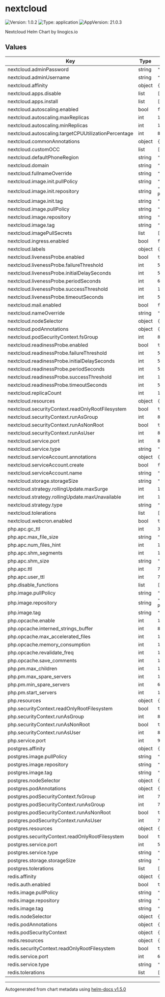 # nextcloud

![Version: 1.0.2](https://img.shields.io/badge/Version-1.0.2-informational?style=flat-square) ![Type: application](https://img.shields.io/badge/Type-application-informational?style=flat-square) ![AppVersion: 21.0.3](https://img.shields.io/badge/AppVersion-21.0.3-informational?style=flat-square)

Nextcloud Helm Chart by linogics.io

## Values

| Key | Type | Default | Description |
|-----|------|---------|-------------|
| nextcloud.adminPassword | string | `"myTopSecretPaSSword"` |  |
| nextcloud.adminUsername | string | `"administrator"` |  |
| nextcloud.affinity | object | `{}` |  |
| nextcloud.apps.disable | list | `[]` |  |
| nextcloud.apps.install | list | `[]` |  |
| nextcloud.autoscaling.enabled | bool | `false` |  |
| nextcloud.autoscaling.maxReplicas | int | `100` |  |
| nextcloud.autoscaling.minReplicas | int | `1` |  |
| nextcloud.autoscaling.targetCPUUtilizationPercentage | int | `80` |  |
| nextcloud.commonAnnotations | object | `{}` |  |
| nextcloud.customOCC | list | `[]` |  |
| nextcloud.defaultPhoneRegion | string | `"DE"` |  |
| nextcloud.domain | string | `"my.domain.com"` |  |
| nextcloud.fullnameOverride | string | `""` |  |
| nextcloud.image.init.pullPolicy | string | `"IfNotPresent"` |  |
| nextcloud.image.init.repository | string | `"linogics/nextcloud-php-fpm"` |  |
| nextcloud.image.init.tag | string | `"8.0.8-alpine3.14"` |  |
| nextcloud.image.pullPolicy | string | `"IfNotPresent"` |  |
| nextcloud.image.repository | string | `"caddy"` |  |
| nextcloud.image.tag | string | `"2.4.3-alpine"` |  |
| nextcloud.imagePullSecrets | list | `[]` |  |
| nextcloud.ingress.enabled | bool | `false` |  |
| nextcloud.labels | object | `{}` |  |
| nextcloud.livenessProbe.enabled | bool | `true` |  |
| nextcloud.livenessProbe.failureThreshold | int | `5` |  |
| nextcloud.livenessProbe.initialDelaySeconds | int | `5` |  |
| nextcloud.livenessProbe.periodSeconds | int | `60` |  |
| nextcloud.livenessProbe.successThreshold | int | `1` |  |
| nextcloud.livenessProbe.timeoutSeconds | int | `5` |  |
| nextcloud.mail.enabled | bool | `false` |  |
| nextcloud.nameOverride | string | `""` |  |
| nextcloud.nodeSelector | object | `{}` |  |
| nextcloud.podAnnotations | object | `{}` |  |
| nextcloud.podSecurityContext.fsGroup | int | `82` |  |
| nextcloud.readinessProbe.enabled | bool | `true` |  |
| nextcloud.readinessProbe.failureThreshold | int | `5` |  |
| nextcloud.readinessProbe.initialDelaySeconds | int | `5` |  |
| nextcloud.readinessProbe.periodSeconds | int | `5` |  |
| nextcloud.readinessProbe.successThreshold | int | `1` |  |
| nextcloud.readinessProbe.timeoutSeconds | int | `5` |  |
| nextcloud.replicaCount | int | `1` |  |
| nextcloud.resources | object | `{}` |  |
| nextcloud.securityContext.readOnlyRootFilesystem | bool | `true` |  |
| nextcloud.securityContext.runAsGroup | int | `82` |  |
| nextcloud.securityContext.runAsNonRoot | bool | `true` |  |
| nextcloud.securityContext.runAsUser | int | `82` |  |
| nextcloud.service.port | int | `80` |  |
| nextcloud.service.type | string | `"ClusterIP"` |  |
| nextcloud.serviceAccount.annotations | object | `{}` |  |
| nextcloud.serviceAccount.create | bool | `false` |  |
| nextcloud.serviceAccount.name | string | `""` |  |
| nextcloud.storage.storageSize | string | `"10G"` |  |
| nextcloud.strategy.rollingUpdate.maxSurge | int | `1` |  |
| nextcloud.strategy.rollingUpdate.maxUnavailable | int | `1` |  |
| nextcloud.strategy.type | string | `"Recreate"` |  |
| nextcloud.tolerations | list | `[]` |  |
| nextcloud.webcron.enabled | bool | `true` |  |
| php.apc.gc_ttl | int | `3600` |  |
| php.apc.max_file_size | string | `"5M"` |  |
| php.apc.num_files_hint | int | `1024` |  |
| php.apc.shm_segments | int | `1` |  |
| php.apc.shm_size | string | `"256M"` |  |
| php.apc.ttl | int | `7200` |  |
| php.apc.user_ttl | int | `7200` |  |
| php.disable_functions | list | `[]` |  |
| php.image.pullPolicy | string | `"IfNotPresent"` |  |
| php.image.repository | string | `"linogics/nextcloud-php-fpm"` |  |
| php.image.tag | string | `"8.0.8-alpine3.14"` |  |
| php.opcache.enable | int | `1` |  |
| php.opcache.interned_strings_buffer | int | `8` |  |
| php.opcache.max_accelerated_files | int | `10000` |  |
| php.opcache.memory_consumption | int | `128` |  |
| php.opcache.revalidate_freq | int | `1` |  |
| php.opcache.save_comments | int | `1` |  |
| php.pm.max_children | int | `120` |  |
| php.pm.max_spare_servers | int | `18` |  |
| php.pm.min_spare_servers | int | `6` |  |
| php.pm.start_servers | int | `12` |  |
| php.resources | object | `{}` |  |
| php.securityContext.readOnlyRootFilesystem | bool | `true` |  |
| php.securityContext.runAsGroup | int | `82` |  |
| php.securityContext.runAsNonRoot | bool | `true` |  |
| php.securityContext.runAsUser | int | `82` |  |
| php.service.port | int | `9000` |  |
| postgres.affinity | object | `{}` |  |
| postgres.image.pullPolicy | string | `"IfNotPresent"` |  |
| postgres.image.repository | string | `"postgres"` |  |
| postgres.image.tag | string | `"13.3-alpine"` |  |
| postgres.nodeSelector | object | `{}` |  |
| postgres.podAnnotations | object | `{}` |  |
| postgres.podSecurityContext.fsGroup | int | `70` |  |
| postgres.podSecurityContext.runAsGroup | int | `70` |  |
| postgres.podSecurityContext.runAsNonRoot | bool | `true` |  |
| postgres.podSecurityContext.runAsUser | int | `70` |  |
| postgres.resources | object | `{}` |  |
| postgres.securityContext.readOnlyRootFilesystem | bool | `true` |  |
| postgres.service.port | int | `5432` |  |
| postgres.service.type | string | `"ClusterIP"` |  |
| postgres.storage.storageSize | string | `"2Gi"` |  |
| postgres.tolerations | list | `[]` |  |
| redis.affinity | object | `{}` |  |
| redis.auth.enabled | bool | `true` |  |
| redis.image.pullPolicy | string | `"IfNotPresent"` |  |
| redis.image.repository | string | `"redis"` |  |
| redis.image.tag | string | `"6.2.4-alpine3.13"` |  |
| redis.nodeSelector | object | `{}` |  |
| redis.podAnnotations | object | `{}` |  |
| redis.podSecurityContext | object | `{}` |  |
| redis.resources | object | `{}` |  |
| redis.securityContext.readOnlyRootFilesystem | bool | `true` |  |
| redis.service.port | int | `6379` |  |
| redis.service.type | string | `"ClusterIP"` |  |
| redis.tolerations | list | `[]` |  |

----------------------------------------------
Autogenerated from chart metadata using [helm-docs v1.5.0](https://github.com/norwoodj/helm-docs/releases/v1.5.0)
